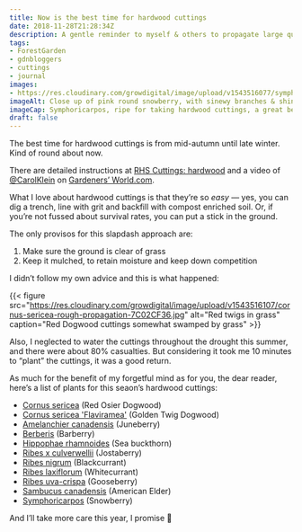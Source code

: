 ```yaml
---
title: Now is the best time for hardwood cuttings
date: 2018-11-28T21:28:34Z
description: A gentle reminder to myself & others to propagate large quantities of hardwood cuttings – they’re so simple & quick, and the rewards are bountiful.
tags: 
- ForestGarden
- gdnbloggers
- cuttings
- journal
images: 
- https://res.cloudinary.com/growdigital/image/upload/v1543516077/symphoricarpos-0FAF5409.jpg
imageAlt: Close up of pink round snowberry, with sinewy branches & shiny leaves
imageCap: Symphoricarpos, ripe for taking hardwood cuttings, a great bee & wildlife plant as well as solid hedge that does well in the shade
draft: false
---
```


The best time for hardwood cuttings is from mid-autumn until late winter. Kind of round about now. 

There are detailed instructions at [RHS Cuttings: hardwood](https://www.rhs.org.uk/advice/profile?pid=387) and a video of [@CarolKlein](https://twitter.com/CarolKlein) on [Gardeners’ World.com](https://www.gardenersworld.com/how-to/grow-plants/how-to-take-hardwood-cuttings-in-autumn/). 

What I love about hardwood cuttings is that they’re so _easy_ — yes, you can dig a trench, line with grit and backfill with compost enriched soil. Or, if you’re not fussed about survival rates, you can put a stick in the ground.

The only provisos for this slapdash approach are: 

1. Make sure the ground is clear of grass
2. Keep it mulched, to retain moisture and keep down competition

I didn’t follow my own advice and this is what happened:

{{< figure src="https://res.cloudinary.com/growdigital/image/upload/v1543516107/cornus-sericea-rough-propagation-7C02CF36.jpg" alt="Red twigs in grass" caption="Red Dogwood cuttings somewhat swamped by grass" >}}

Also, I neglected to water the cuttings throughout the drought this summer, and there were about 80% casualties. But considering it took me 10 minutes to “plant” the cuttings, it was a good return.

As much for the benefit of my forgetful mind as for you, the dear reader, here’s a list of plants for this seaon’s hardwood cuttings:

* [Cornus sericea](https://pfaf.org/user/plant.aspx?latinname=Cornus+sericea) (Red Osier Dogwood)
* [Cornus sericea 'Flaviramea'](https://www.rhs.org.uk/Plants/4412/i-Cornus-sericea-i-Flaviramea/Details) (Golden Twig Dogwood)
* [Amelanchier canadensis](https://pfaf.org/user/plant.aspx?latinname=Amelanchier+canadensis) (Juneberry)
* [Berberis](https://en.wikipedia.org/wiki/Berberis) (Barberry)
* [Hippophae rhamnoides](https://pfaf.org/user/plant.aspx?latinname=Hippophae+rhamnoides) (Sea buckthorn)
* [Ribes x culverwellii](https://pfaf.org/user/plant.aspx?latinname=Ribes+x+culverwellii) (Jostaberry)
* [Ribes nigrum](https://pfaf.org/user/plant.aspx?latinname=Ribes+nigrum) (Blackcurrant)
* [Ribes laxiflorum](https://pfaf.org/user/plant.aspx?latinname=Ribes+laxiflorum) (Whitecurrant)
* [Ribes uva-crispa](https://pfaf.org/user/plant.aspx?latinname=Ribes+uva-crispa) (Gooseberry)
* [Sambucus canadensis](https://pfaf.org/user/plant.aspx?latinname=Sambucus+canadensis) (American Elder)
* [Symphoricarpos](https://en.wikipedia.org/wiki/Symphoricarpos) (Snowberry)

And I’ll take more care this year, I promise 🙂
